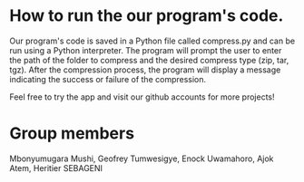 # How to run the our program's code.
Our program's code is saved in a Python file called compress.py and can be run using a Python interpreter. The program will prompt the user to enter the path of the folder to compress and the desired compress type (zip, tar, tgz). After the compression process, the program will display a message indicating the success or failure of the compression.

Feel free to try the app and visit our github accounts for more projects!
# Group members
Mbonyumugara Mushi,
Geofrey Tumwesigye,
Enock Uwamahoro,
Ajok Atem,
Heritier SEBAGENI
